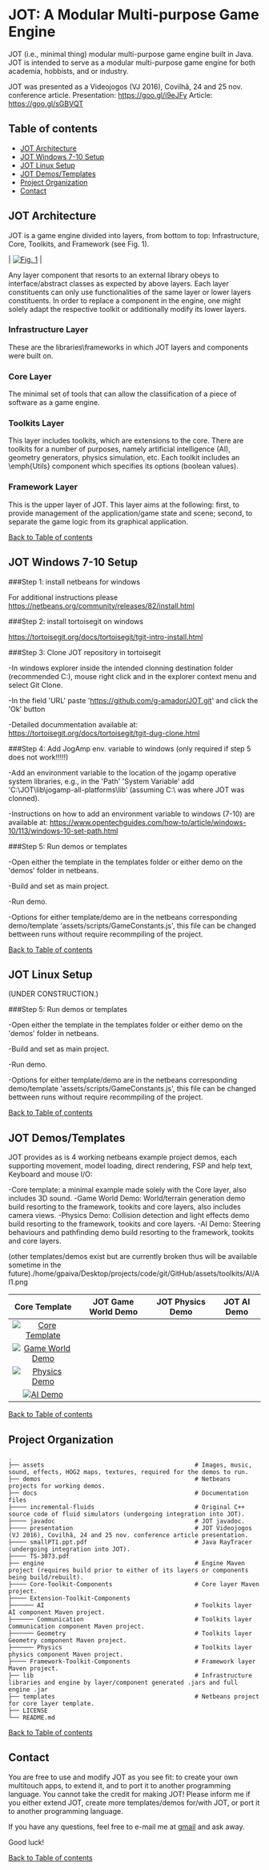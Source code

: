 # JOT: A Modular Multi-purpose Game Engine


JOT (i.e., minimal thing) modular multi-purpose game engine built in Java. 
JOT is intended to serve as a modular multi-purpose game engine for both academia, hobbists, and or industry. 

JOT was presented as a Videojogos (VJ 2016), Covilhã, 24 and 25 nov. conference article.
Presentation: https://goo.gl/i9eJFy
Article: https://goo.gl/sGBVQT

## <a name="toc">Table of contents 

* [JOT Architecture](#jot_architecture)
* [JOT Windows 7-10 Setup](#windows_setup)
* [JOT Linux Setup](#linux_setup)
* [JOT Demos/Templates](#jot_demos)
* [Project Organization](#p_organization)
* [Contact](#contact)


## <a name="jot_architecture">JOT Architecture

JOT is a game engine divided into layers, from bottom to top: Infrastructure, Core, Toolkits, and Framework (see Fig. 1).

| [![Fig. 1](https://raw.githubusercontent.com/g-amador/JOT/assets/images/JOT-ARCH.png)](https://raw.githubusercontent.com/g-amador/JOT/assets/images/JOT-ARCH.png.png) | 


Any layer component that resorts to an external library obeys to interface/abstract classes as expected by above layers.
Each layer constituents can only use functionalities of the same layer or lower layers constituents.
In order to replace a component in the engine, one might solely adapt the respective toolkit or additionally modify its lower layers.


### Infrastructure Layer
These are the libraries\frameworks in which JOT layers and components were built on.

### Core Layer
The minimal set of tools that can allow the classification of a piece of software as a game engine.

### Toolkits Layer

This layer includes toolkits, which are extensions to the core.
There are toolkits for a number of purposes, namely artificial intelligence (AI),  geometry generators, physics simulation, etc.
Each toolkit includes an \emph{Utils} component which specifies its options (boolean values). 

### Framework Layer

This is the  upper layer of JOT.
This layer aims at the following: first, to provide management of the application/game state and scene; second, to separate the game logic from its graphical application.

[Back to Table of contents](#toc)


## <a name="windows_setup">JOT Windows 7-10 Setup

###Step 1: install netbeans for windows

For additional instructions please https://netbeans.org/community/releases/82/install.html

###Step 2: install tortoisegit on windows

https://tortoisegit.org/docs/tortoisegit/tgit-intro-install.html

###Step 3: Clone JOT repository in tortoisegit

-In windows explorer inside the intended clonning destination folder (recommended C:\), 
mouse right click and in the explorer context menu and select Git Clone. 

-In the field 'URL' paste 'https://github.com/g-amador/JOT.git' and click the 'Ok' button 

-Detailed docummentation available at: https://tortoisegit.org/docs/tortoisegit/tgit-dug-clone.html


###Step 4: Add JogAmp env. variable to windows (only required if step 5 does not work!!!!!)

-Add an environment variable to the location of the jogamp operative system libraries, e.g., in the 'Path' 'System Variable' 
add 'C:\JOT\lib\jogamp-all-platforms\lib' (assuming C:\ was where JOT was clonned).

-Instructions on how to add an environment variable to windows (7-10) are available at:
https://www.opentechguides.com/how-to/article/windows-10/113/windows-10-set-path.html

###Step 5: Run demos or templates

-Open either the template in the templates folder or either demo on the 'demos' folder in netbeans.

-Build and set as main project.

-Run demo.

-Options for either template/demo are in the netbeans corresponding demo/template 'assets/scripts/GameConstants.js', 
this file can be changed bettween runs without require recommpiling of the project.

[Back to Table of contents](#toc)


## <a name="linux_setup">JOT Linux Setup

(UNDER CONSTRUCTION.)


###Step 5: Run demos or templates

-Open either the template in the templates folder or either demo on the 'demos' folder in netbeans.

-Build and set as main project.

-Run demo.

-Options for either template/demo are in the netbeans corresponding demo/template 'assets/scripts/GameConstants.js', 
this file can be changed bettween runs without require recommpiling of the project.

[Back to Table of contents](#toc)


## <a name="jot_demos">JOT Demos/Templates

JOT provides as is 4 working netbeans example project demos, each supporting movement, model loading, direct rendering, FSP and help text, Keyboard and mouse I/O:
 
-Core template: a minimal example made solely with the Core layer, also includes 3D sound. 
-Game World Demo: World/terrain generation demo build resorting to the framework, tookits and core layers, also includes camera views.
-Physics Demo: Collision detection and light effects demo build resorting to the framework, tookits and core layers.
-AI Demo: Steering behaviours and pathfinding demo build resorting to the framework, tookits and core layers.

(other templates/demos exist but are currently broken thus will be available sometime in the future)./home/gpaiva/Desktop/projects/code/git/GitHub/assets/toolkits/AI/AI1.png

| Core Template | JOT Game World Demo | JOT Physics Demo |JOT AI Demo |
|:---:|:---:|:---:|:---:|
| [![Core Template](https://raw.githubusercontent.com/g-amador/JOT/assets/images/core/core.png)](https://raw.githubusercontent.com/g-amador/JOT/assets/images/core/core.png) | 
| [![Game World Demo](https://raw.githubusercontent.com/g-amador/JOT/assets/images/framework/FPScamera1.png)](ttps://raw.githubusercontent.com/g-amador/JOT/assets/images/framework/FPScamera1.png) |
| [![Physics Demo](https://raw.githubusercontent.com/g-amador/JOT/assets/images/framework/shadows.png)](ttps://raw.githubusercontent.com/g-amador/JOT/assets/images/framework/shadows.png) |
| [![AI Demo](https://raw.githubusercontent.com/g-amador/JOT/assets/images/toolkits/AI/shadows.png)](ttps://raw.githubusercontent.com/g-amador/JOT/assets/images/toolkits/AI/AI1.png) |

[Back to Table of contents](#toc)


## <a name="p_organization">Project Organization


    .
    ├── assets                                          # Images, music, sound, effects, HOG2 maps, textures, required for the demos to run. 
    ├── demos                                           # Netbeans projects for working demos.
    ├── docs                                            # Documentation files
    ├──── incremental-fluids                            # Original C++ source code of fluid simulators (undergoing integration into JOT).
    ├──── javadoc                                       # JOT javadoc.
    ├──── presentation                                  # JOT Videojogos (VJ 2016), Covilhã, 24 and 25 nov. conference article presentation.
    ├──── smallPT1.ppt.pdf                              # Java RayTracer (undergoing integration into JOT).
    ├──── TS-3073.pdf  
    ├── engine                                          # Engine Maven project (requires build prior to either of its layers or components being build/rebuilt).
    ├──── Core-Toolkit-Components                       # Core layer Maven project.
    ├──── Extension-Toolkit-Components   
    ├────── AI                                          # Toolkits layer AI component Maven project.
    ├────── Communication                               # Toolkits layer Communication component Maven project.
    ├────── Geometry                                    # Toolkits layer Geometry component Maven project.
    ├────── Physics                                     # Toolkits layer physics component Maven project.
    ├──── Framework-Toolkit-Components                  # Framework layer Maven project.
    ├── lib                                             # Infrastructure libraries and engine by layer/component generated .jars and full engine .jar
    ├── templates                                       # Netbeans project for core layer template.
    ├── LICENSE
    └── README.md                          

[Back to Table of contents](#toc)


## <a name="contact">Contact

You are free to use and modify JOT as you see fit: to create your own multitouch apps, to extend it, and to port it to another programming language. 
You cannot take the credit for making JOT! 
Please inform me if you either extend JOT, create more templates/demos for/with JOT, or port it to another programming language.

If you have any questions, feel free to e-mail me at [gmail](mailto://g.n.p.amador@gmail.com) and ask away.

Good luck!

[Back to Table of contents](#toc)
